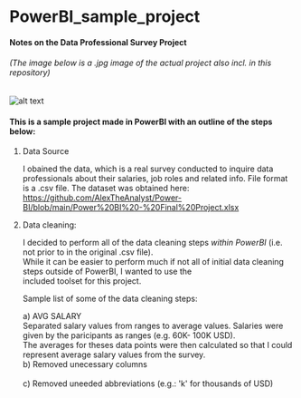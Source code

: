 # PowerBI_sample_project
#### Notes on the Data Professional Survey Project

###### (*The image below is a .jpg image of the actual project also incl. in this repository*)
![alt text](https://github.com/ssoehdata/PowerBI_examples/blob/main/DataProfessionalsSurvey/jpg/DataProfSurvey.jpg)


#### This is a sample project made in PowerBI with an outline of the steps below:
1) Data Source
   
   I obained the data, which is a real survey conducted to inquire data professionals about      their salaries, job roles
   and related info. File format is a .csv file.
   The dataset was obtained here: 
   https://github.com/AlexTheAnalyst/Power-BI/blob/main/Power%20BI%20-%20Final%20Project.xlsx 

2) <d>Data cleaning:</d>
  
   I decided to perform all of the data cleaning steps _within PowerBI_ (i.e. not prior to in    the original .csv file). <br>
   While it can be easier to perform much if not all of initial data cleaning steps outside      of PowerBI, I wanted to use the<br>
   included toolset for this project.

   Sample list of some of the data cleaning steps:
   
   a) AVG SALARY<br>
   <d>Separated salary values from ranges to average values. Salaries were
   given by the paricipants as ranges (e.g. 60K- 100K USD).<br>The averages for theses data      points were then calculated so that I could represent average salary values from the      survey.</d>
   <br>b) Removed unecessary columns</br>
   <br>c) Removed uneeded abbreviations (e.g.: 'k' for thousands of USD)</br>
   


